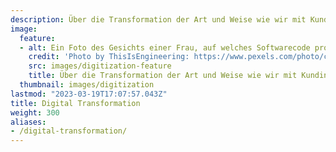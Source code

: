 ```yaml
---
description: Über die Transformation der Art und Weise wie wir mit Kundinnen und Kunden interagieren und Transaktionen abwickeln
image:
  feature:
  - alt: Ein Foto des Gesichts einer Frau, auf welches Softwarecode projiziert wird
    credit: 'Photo by ThisIsEngineering: https://www.pexels.com/photo/code-projected-over-woman-3861969/'
    src: images/digitization-feature
    title: Über die Transformation der Art und Weise wie wir mit Kundinnen und Kunden interagieren und Transaktionen abwickeln
  thumbnail: images/digitization
lastmod: "2023-03-19T17:07:57.043Z"
title: Digital Transformation
weight: 300
aliases:
- /digital-transformation/
---
```

